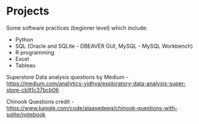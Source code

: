 # Projects
Some software practices (beginner level) which include:
- Python
- SQL (Oracle and SQLite - DBEAVER GUI, MySQL - MySQL Workbench)
- R programming
- Excel
- Tableau

Superstore Data analysis questions by Medium - https://medium.com/analytics-vidhya/exploratory-data-analysis-super-store-cb91c37bcb06

Chinook Questions credit - https://www.kaggle.com/code/alaasedeeq/chinook-questions-with-sqlite/notebook

